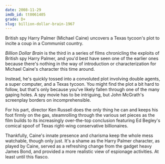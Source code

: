 ```yaml
---
date: 2008-11-29
imdb_id: tt0061405
grade: D+
slug: billion-dollar-brain-1967
---
```


British spy Harry Palmer (Michael Caine) uncovers a Texas tycoon's plot to incite a coup in a Communist country.

_Billion Dollar Brain_ is the third in a series of films chronicling the exploits of British spy Harry Palmer, and you'd best have seen one of the earlier ones because there's nothing in the way of introduction or characterization for Michael Caine's character this time around.

Instead, he's quickly tossed into a convoluted plot involving double agents, a super computer, and a Texas tycoon. You might find the plot a bit hard to follow, but that's only because you've likely fallen through one of the many gaping holes. A spy movie has to be intriguing, but John McGrath's screenplay borders on incomprehensible.

For his part, director Ken Russell does the only thing he can and keeps his foot firmly on the gas, steamrolling through the various set pieces as the film builds to its increasingly over-the-top conclusion featuring Ed Begley's comical spoof of Texas right-wing conservative billionaires.

Thankfully, Caine's innate presence and charisma keep the whole mess watchable, though only just. It's a shame as the Harry Palmer character, as played by Caine, served as a refreshing change from the gadget heavy James Bond, and provided a more realistic view of espionage activities. At least until this fiasco.
